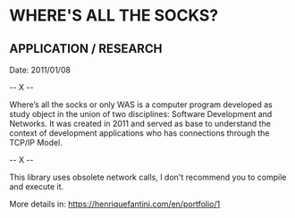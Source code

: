 # WHERE'S ALL THE SOCKS?
## APPLICATION / RESEARCH

Date: 2011/01/08

-- X --

Where’s all the socks or only WAS is a computer program developed as study object in the union of two disciplines: Software Development and Networks. It was created in 2011 and served as base to understand the context of development applications who has connections through the TCP/IP Model.

-- X --

This library uses obsolete network calls, I don't recommend you to compile and execute it.

More details in: https://henriquefantini.com/en/portfolio/1
